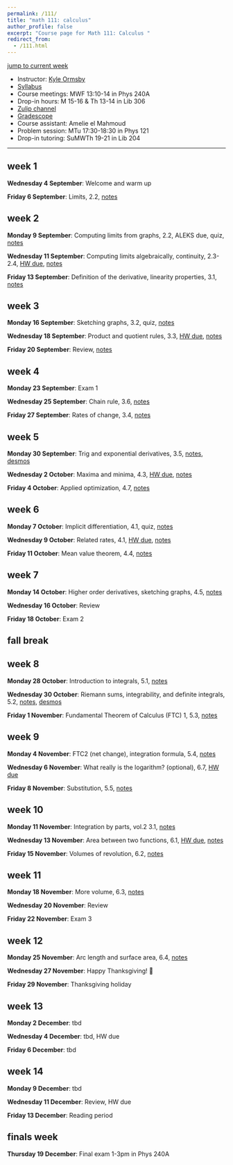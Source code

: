 ```yaml
---
permalink: /111/
title: "math 111: calculus"
author_profile: false
excerpt: "Course page for Math 111: Calculus "
redirect_from: 
  - /111.html
---
```


[jump to current week](#week-12)  

  - Instructor: [Kyle Ormsby](kyleormsby.github.io)
  - [Syllabus](/files/111/111F06_syllabus.pdf)
  - Course meetings: MWF 13:10-14 in Phys 240A
  - Drop-in hours: M 15-16 & Th 13-14 in Lib 306
  - [Zulip channel](https://math111f06-2024.zulipchat.com/)
  - [Gradescope](https://www.gradescope.com/courses/851194)
  - Course assistant: Amelie el Mahmoud
  - Problem session: MTu 17:30-18:30 in Phys 121
  - Drop-in tutoring: SuMWTh 19-21 in Lib 204

---

## week 1

**Wednesday 4 September**: Welcome and warm up

**Friday 6 September**: Limits, 2.2, [notes](/files/111/lectures/week01.friday.pdf)

## week 2

**Monday 9 September**: Computing limits from graphs, 2.2, ALEKS due, quiz, [notes](/files/111/lectures/week02.monday.pdf)

**Wednesday 11 September**: Computing limits algebraically, continuity, 2.3-2.4, [HW due](/files/111/hw/week02.pdf), [notes](/files/111/lectures/week02.wednesday.pdf)

**Friday 13 September**: Definition of the derivative, linearity properties, 3.1, [notes](/files/111/lectures/week02.friday.pdf)

## week 3

**Monday 16 September**: Sketching graphs, 3.2, quiz, [notes](/files/111/lectures/week03.monday.pdf)

**Wednesday 18 September**: Product and quotient rules, 3.3, [HW due](/files/111/hw/week03.pdf), [notes](/files/111/lectures/week03.wednesday.pdf)

**Friday 20 September**: Review, [notes](/files/111/lectures/week03.friday.pdf)

## week 4

**Monday 23 September**: Exam 1

**Wednesday 25 September**: Chain rule, 3.6, [notes](/files/111/lectures/week04.wednesday.pdf)

**Friday 27 September**: Rates of change, 3.4, [notes](/files/111/lectures/week04.friday.pdf)

## week 5

**Monday 30 September**: Trig and exponential derivatives, 3.5, [notes](/files/111/lectures/week05.monday.pdf), [desmos](https://www.desmos.com/calculator/plu2zl94ls)

**Wednesday 2 October**: Maxima and minima, 4.3, [HW due](/files/111/hw/week05.pdf), [notes](/files/111/lectures/week05.wednesday.pdf)

**Friday 4 October**: Applied optimization, 4.7, [notes](/files/111/lectures/week05.friday.pdf)

## week 6

**Monday 7 October**: Implicit differentiation, 4.1, quiz, [notes](/files/111/lectures/week06.monday.pdf)

**Wednesday 9 October**: Related rates, 4.1, [HW due](/files/111/hw/week06.pdf), [notes](/files/111/lectures/week06.wednesday.pdf)

**Friday 11 October**: Mean value theorem, 4.4, [notes](/files/111/lectures/week06.friday.pdf)

## week 7

**Monday 14 October**: Higher order derivatives, sketching graphs, 4.5, [notes](/files/111/lectures/week07.monday.pdf)

**Wednesday 16 October**: Review

**Friday 18 October**: Exam 2

## fall break

## week 8

**Monday 28 October**: Introduction to integrals, 5.1, [notes](/files/111/lectures/week08.monday.pdf)

**Wednesday 30 October**: Riemann sums, integrability, and definite integrals, 5.2, [notes](/files/111/lectures/week08.wednesday.pdf), [desmos](https://www.desmos.com/calculator/tgyr42ezjq)

**Friday 1 November**: Fundamental Theorem of Calculus (FTC) 1, 5.3, [notes](/files/111/lectures/week08.friday.pdf)

## week 9

**Monday 4 November**: FTC2 (net change), integration formula, 5.4, [notes](/files/111/lectures/week09.monday.pdf)

**Wednesday 6 November**: What really is the logarithm? (optional), 6.7, [HW due](/files/111/hw/week09.pdf)

**Friday 8 November**: Substitution, 5.5, [notes](/files/111/lectures/week09.friday.pdf)

## week 10

**Monday 11 November**: Integration by parts, vol.2 3.1, [notes](/files/111/lectures/week10.monday.pdf)

**Wednesday 13 November**: Area between two functions, 6.1, [HW due](/files/111/hw/week10.pdf), [notes](/files/111/lectures/week10.wednesday.pdf)

**Friday 15 November**: Volumes of revolution, 6.2, [notes](/files/111/lectures/week10.friday.pdf)

## week 11

**Monday 18 November**: More volume, 6.3, [notes](/files/111/lectures/week11.monday.pdf)

**Wednesday 20 November**: Review

**Friday 22 November**: Exam 3

## week 12

**Monday 25 November**: Arc length and surface area, 6.4, [notes](/files/111/lectures/week12.monday.pdf)

**Wednesday 27 November**: Happy Thanksgiving! 🦃

**Friday 29 November**: Thanksgiving holiday

## week 13

**Monday 2 December**: tbd

**Wednesday 4 December**: tbd, HW due

**Friday 6 December**: tbd

## week 14

**Monday 9 December**: tbd

**Wednesday 11 December**: Review, HW due

**Friday 13 December**: Reading period

## finals week

**Thursday 19 December**: Final exam 1-3pm in Phys 240A